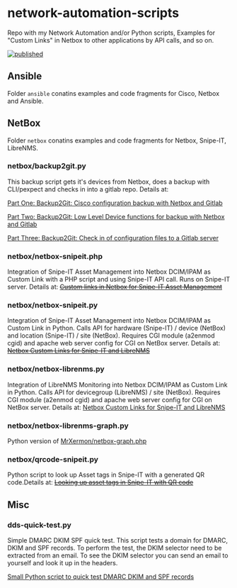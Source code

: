 # network-automation-scripts
Repo with my Network Automation and/or Python scripts, Examples for "Custom Links" in Netbox to other applications by API calls, and so on.

[![published](https://static.production.devnetcloud.com/codeexchange/assets/images/devnet-published.svg)](https://developer.cisco.com/codeexchange/github/repo/sthierolf/network-automation-scripts)


## Ansible

Folder `ansible` conatins examples and code fragments for Cisco, Netbox and Ansible.


## NetBox

Folder `netbox` conatins examples and code fragments for Netbox, Snipe-IT, LibreNMS.

### netbox/backup2git.py
This backup script gets it's devices from Netbox, does a backup with CLI/pexpect and checks in into a gitlab repo. Details at:

[Part One: Backup2Git: Cisco configuration backup with Netbox and Gitlab](https://www.thierolf.org/posts/cisco-configuration-backup-with-netbox-and-gitlab/)

[Part Two: Backup2Git: Low Level Device functions for backup with Netbox and Gitlab](https://www.thierolf.org/posts/low-level-device-functions-for-backup-with-netbox-and-gitlab/)

[Part Three: Backup2Git: Check in of configuration files to a Gitlab server](https://www.thierolf.org/posts/check-in-of-configuration-files-to-a-gitlab-server/)



### netbox/netbox-snipeit.php
Integration of Snipe-IT Asset Management into Netbox DCIM/IPAM as Custom Link with a PHP script and using Snipe-IT API call. Runs on Snipe-IT server. Details at: ~~[Custom links in Netbox for Snipe-IT Asset Management](https://www.thierolf.org/blog/2020/custom-links-in-netbox-for-snipe-it-asset-management/)~~


### netbox/netbox-snipeit.py
Integration of Snipe-IT Asset Management into Netbox DCIM/IPAM as Custom Link in Python. Calls API for hardware (Snipe-IT) / device (NetBox) and location (Snipe-IT) / site (NetBox). Requires CGI module (a2enmod cgid) and apache web server config for CGI on NetBox server. Details at: ~~[Netbox Custom Links for Snipe-IT and LibreNMS](https://www.thierolf.org/blog/2020/netbox-custom-links-for-snipe-it-and-librenms/)~~


### netbox/netbox-librenms.py
Integration of LibreNMS Monitoring into Netbox DCIM/IPAM as Custom Link in Python. Calls API for devicegroup (LibreNMS) / site (NetBox). Requires CGI module (a2enmod cgid) and apache web server config for CGI on NetBox server. Details at: [Netbox Custom Links for Snipe-IT and LibreNMS](https://www.thierolf.org/blog/2020/netbox-custom-links-for-snipe-it-and-librenms/)

### netbox/netbox-librenms-graph.py
Python version of [MrXermon/netbox-graph.php](https://gist.github.com/MrXermon/0b40d7b62bc67083529d01c8a33aa8be)


### netbox/qrcode-snipeit.py
Python script to look up Asset tags in Snipe-IT with a generated QR code.Details at: ~~[Looking up asset tags in Snipe-IT with QR code](https://www.thierolf.org/blog/2020/looking-up-asset-tags-in-snipe-it-with-qr-code/)~~



## Misc

### dds-quick-test.py
Simple DMARC DKIM SPF quick test. This script tests a domain for DMARC, DKIM and SPF records. To perform the test, the DKIM selector need to be extracted from an email. To see the DKIM selector you can send an email to yourself and look it up in the headers.

[Small Python script to quick test DMARC DKIM and SPF records](https://www.thierolf.org/posts/small-python-script-to-quick-test-dmarc-dkim-and-spf-records/)

